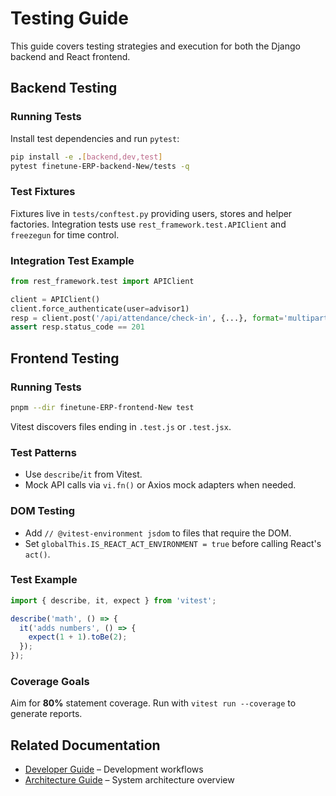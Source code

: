 # Testing Guide

This guide covers testing strategies and execution for both the Django backend and React frontend.

## Backend Testing

### Running Tests

Install test dependencies and run `pytest`:
```bash
pip install -e .[backend,dev,test]
pytest finetune-ERP-backend-New/tests -q
```

### Test Fixtures

Fixtures live in `tests/conftest.py` providing users, stores and helper factories. Integration tests use `rest_framework.test.APIClient` and `freezegun` for time control.

### Integration Test Example

```python
from rest_framework.test import APIClient

client = APIClient()
client.force_authenticate(user=advisor1)
resp = client.post('/api/attendance/check-in', {...}, format='multipart')
assert resp.status_code == 201
```

## Frontend Testing

### Running Tests

```bash
pnpm --dir finetune-ERP-frontend-New test
```

Vitest discovers files ending in `.test.js` or `.test.jsx`.

### Test Patterns

- Use `describe`/`it` from Vitest.
- Mock API calls via `vi.fn()` or Axios mock adapters when needed.

### DOM Testing

- Add `// @vitest-environment jsdom` to files that require the DOM.
- Set `globalThis.IS_REACT_ACT_ENVIRONMENT = true` before calling React's `act()`.

### Test Example

```js
import { describe, it, expect } from 'vitest';

describe('math', () => {
  it('adds numbers', () => {
    expect(1 + 1).toBe(2);
  });
});
```

### Coverage Goals

Aim for **80%** statement coverage. Run with `vitest run --coverage` to generate reports.

## Related Documentation

- [Developer Guide](DEVELOPER_GUIDE.md) – Development workflows
- [Architecture Guide](ARCHITECTURE.md) – System architecture overview

